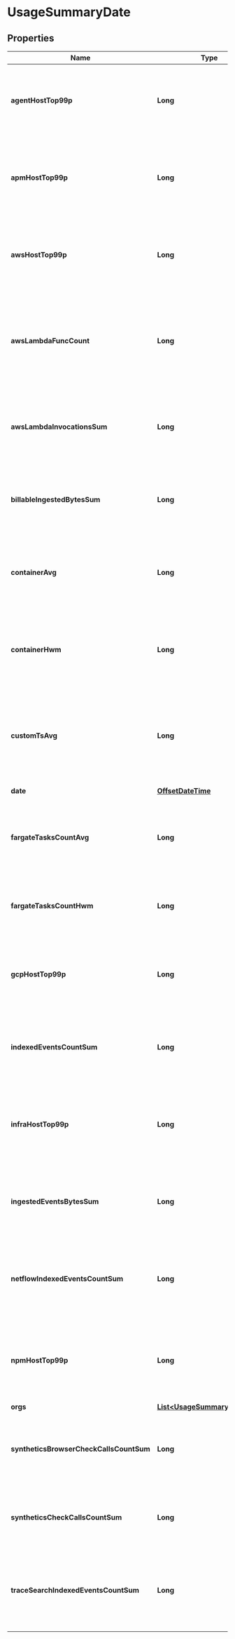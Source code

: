 

# UsageSummaryDate

## Properties

Name | Type | Description | Notes
------------ | ------------- | ------------- | -------------
**agentHostTop99p** | **Long** | Shows the 99th percentile of all agent hosts over all hours in the current date for all orgs. |  [optional]
**apmHostTop99p** | **Long** | Shows the 99th percentile of all distinct APM hosts over all hours in the current date for all orgs. |  [optional]
**awsHostTop99p** | **Long** | Shows the 99th percentile of all AWS hosts over all hours in the current date for all orgs. |  [optional]
**awsLambdaFuncCount** | **Long** | Shows the average of the number of functions that executed 1 or more times each hour in the current date for all orgs. |  [optional]
**awsLambdaInvocationsSum** | **Long** | Shows the sum of all AWS Labmda invocations over all hours in the current date for all orgs. |  [optional]
**billableIngestedBytesSum** | **Long** | Shows the sum of all log bytes ingested over all hours in the current date for all orgs. |  [optional]
**containerAvg** | **Long** | Shows the average of all distinct containers over all hours in the current date for all orgs. |  [optional]
**containerHwm** | **Long** | Shows the high watermark of all distinct containers over all hours in the current date for all orgs. |  [optional]
**customTsAvg** | **Long** | Shows the average number of distinct custom metrics over all hours in the current date for all orgs. |  [optional]
**date** | [**OffsetDateTime**](OffsetDateTime.md) | The date for the usage. |  [optional]
**fargateTasksCountAvg** | **Long** | Shows the high watermark of all Fargate tasks over all hours in the current date for all orgs. |  [optional]
**fargateTasksCountHwm** | **Long** | Shows the average of all Fargate tasks over all hours in the current date for all orgs. |  [optional]
**gcpHostTop99p** | **Long** | Shows the 99th percentile of all GCP hosts over all hours in the current date for all orgs. |  [optional]
**indexedEventsCountSum** | **Long** | Shows the sum of all log events indexed over all hours in the current date for all orgs. |  [optional]
**infraHostTop99p** | **Long** | Shows the 99th percentile of all distinct infrastructure hosts over all hours in the current date for all orgs. |  [optional]
**ingestedEventsBytesSum** | **Long** | Shows the sum of all log bytes ingested over all hours in the current date for all orgs. |  [optional]
**netflowIndexedEventsCountSum** | **Long** | Shows the sum of all Network flows indexed over all hours in the current date for all orgs. |  [optional]
**npmHostTop99p** | **Long** | Shows the 99th percentile of all distinct Networks hosts over all hours in the current date for all orgs. |  [optional]
**orgs** | [**List&lt;UsageSummaryDateOrg&gt;**](UsageSummaryDateOrg.md) |  |  [optional]
**syntheticsBrowserCheckCallsCountSum** | **Long** | Shows the sum of all Synthetic browser tests over all hours in the current date for all orgs. |  [optional]
**syntheticsCheckCallsCountSum** | **Long** | Shows the sum of all Synthetic API tests over all hours in the current date for all orgs. |  [optional]
**traceSearchIndexedEventsCountSum** | **Long** | Shows the sum of all analyzed spans indexed over all hours in the current date for all orgs. |  [optional]



